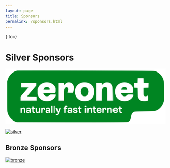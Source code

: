 ```yaml
---
layout: page
title: Sponsors
permalink: /sponsors.html
---
```



{:toc}

# Silver Sponsors  <!-- here and on sponsors page of website -->
[![silver-zeronet-logo]][silver-zeronet-link]

[![silver]](https://opencollective.com/offlineimap-organization/contribute)

## Bronze Sponsors
[![bronze]](https://opencollective.com/offlineimap-organization/contribute)


<!-- Links -->
[silver]: https://opencollective.com/offlineimap-organization/tiers/silver-sponsor.svg
[bronze]: https://opencollective.com/offlineimap-organization/tiers/bronze-sponsor.svg
[silver-zeronet-link]: https://zeronet.co.nz/ "Zeronet - naturally fast internet."
[silver-zeronet-logo]: https://raw.githubusercontent.com/OfflineIMAP/offlineimap.github.io/master/sponsorpageimages/silversponsorlogos/zeronet-logo.svg

<!--
vim: ts=2 expandtab :
-->
